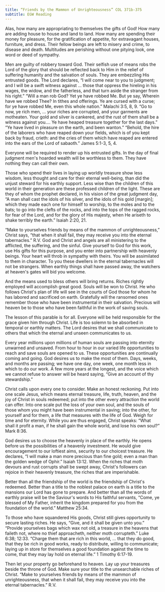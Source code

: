 ```yaml
---
title: “Friends by the Mammon of Unrighteousness” COL 371b-375
subtitle: EGW Reading
---
```


Alas, how many are appropriating to themselves the gifts of God! How many are adding house to house and land to land. How many are spending their money for pleasure, for the gratification of appetite, for extravagant houses, furniture, and dress. Their fellow beings are left to misery and crime, to disease and death. Multitudes are perishing without one pitying look, one word or deed of sympathy.

Men are guilty of robbery toward God. Their selfish use of means robs the Lord of the glory that should be reflected back to Him in the relief of suffering humanity and the salvation of souls. They are embezzling His entrusted goods. The Lord declares, “I will come near to you to judgment; and I will be a swift witness against ... those that oppress the hireling in his wages, the widow, and the fatherless, and that turn aside the stranger from his right.” “Will a man rob God? Yet ye have robbed Me. But ye say, Wherein have we robbed Thee? In tithes and offerings. Ye are cursed with a curse; for ye have robbed Me, even this whole nation.” Malachi 3:5, 8, 9. “Go to now, ye rich men, ... your riches are corrupted, and your garments are motheaten. Your gold and silver is cankered, and the rust of them shall be a witness against you.... Ye have heaped treasure together for the last days.” “Ye have lived in pleasure on the earth, and been wanton.” “Behold, the hire of the laborers who have reaped down your fields, which is of you kept back by fraud, crieth: and the cries of them which have reaped are entered into the ears of the Lord of sabaoth.” James 5:1-3, 5, 4.

Everyone will be required to render up his entrusted gifts. In the day of final judgment men's hoarded wealth will be worthless to them. They have nothing they can call their own.

Those who spend their lives in laying up worldly treasure show less wisdom, less thought and care for their eternal well-being, than did the unjust steward for his earthly support. Less wise than the children of this world in their generation are these professed children of the light. These are they of whom the prophet declared, in his vision of the great judgment day, “A man shall cast the idols of his silver, and the idols of his gold \[margin\]; which they made each one for himself to worship, to the moles and to the bats; to go into the clefts of the rocks, and into the tops of the ragged rocks, for fear of the Lord, and for the glory of His majesty, when He ariseth to shake terribly the earth.” Isaiah 2:20, 21.

“Make to yourselves friends by means of the mammon of unrighteousness,” Christ says, “that when it shall fail, they may receive you into the eternal tabernacles.” R.V. God and Christ and angels are all ministering to the afflicted, the suffering, and the sinful. Give yourself to God for this work, use His gifts for this purpose, and you enter into partnership with heavenly beings. Your heart will throb in sympathy with theirs. You will be assimilated to them in character. To you these dwellers in the eternal tabernacles will not be strangers. When earthly things shall have passed away, the watchers at heaven's gates will bid you welcome.

And the means used to bless others will bring returns. Riches rightly employed will accomplish great good. Souls will be won to Christ. He who follows Christ's plan of life will see in the courts of God those for whom he has labored and sacrificed on earth. Gratefully will the ransomed ones remember those who have been instrumental in their salvation. Precious will heaven be to those who have been faithful in the work of saving souls.

The lesson of this parable is for all. Everyone will be held responsible for the grace given him through Christ. Life is too solemn to be absorbed in temporal or earthly matters. The Lord desires that we shall communicate to others that which the eternal and unseen communicates to us.

Every year millions upon millions of human souls are passing into eternity unwarned and unsaved. From hour to hour in our varied life opportunities to reach and save souls are opened to us. These opportunities are continually coming and going. God desires us to make the most of them. Days, weeks, and months are passing; we have one day, one week, one month less in which to do our work. A few more years at the longest, and the voice which we cannot refuse to answer will be heard saying, “Give an account of thy stewardship.”

Christ calls upon every one to consider. Make an honest reckoning. Put into one scale Jesus, which means eternal treasure, life, truth, heaven, and the joy of Christ in souls redeemed; put into the other every attraction the world can offer. Into one scale put the loss of your own soul, and the souls of those whom you might have been instrumental in saving; into the other, for yourself and for them, a life that measures with the life of God. Weigh for time and for eternity. While you are thus engaged, Christ speaks: “What shall it profit a man, if he shall gain the whole world, and lose his own soul?” Mark 8:36.

God desires us to choose the heavenly in place of the earthly. He opens before us the possibilities of a heavenly investment. He would give encouragement to our loftiest aims, security to our choicest treasure. He declares, “I will make a man more precious than fine gold; even a man than the golden wedge of Ophir.” Isaiah 13:12. When the riches that moth devours and rust corrupts shall be swept away, Christ's followers can rejoice in their heavenly treasure, the riches that are imperishable.

Better than all the friendship of the world is the friendship of Christ's redeemed. Better than a title to the noblest palace on earth is a title to the mansions our Lord has gone to prepare. And better than all the words of earthly praise will be the Saviour's words to His faithful servants, “Come, ye blessed of My Father, inherit the kingdom prepared for you from the foundation of the world.” Matthew 25:34.

To those who have squandered His goods, Christ still gives opportunity to secure lasting riches. He says, “Give, and it shall be given unto you.” “Provide yourselves bags which wax not old, a treasure in the heavens that faileth not, where no thief approacheth, neither moth corrupteth.” Luke 6:38; 12:33. “Charge them that are rich in this world, ... that they do good, that they be rich in good works, ready to distribute, willing to communicate; laying up in store for themselves a good foundation against the time to come, that they may lay hold on eternal life.” 1 Timothy 6:17-19.

Then let your property go beforehand to heaven. Lay up your treasures beside the throne of God. Make sure your title to the unsearchable riches of Christ. “Make to yourselves friends by means of the mammon of unrighteousness, that when it shall fail, they may receive you into the eternal tabernacles.” R.V.